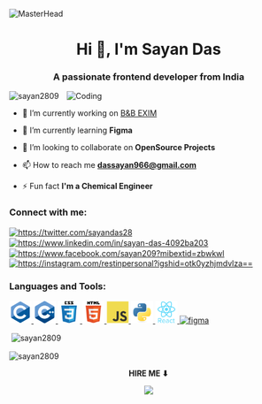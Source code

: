 ![MasterHead](https://as1.ftcdn.net/v2/jpg/02/92/88/72/1000_F_292887204_2wH041phSQo70eqaE9GRqFvn5MmQ4B8w.jpg)
<h1 align="center">Hi 👋, I'm Sayan Das</h1>
<h3 align="center">A passionate frontend developer from India</h3>
<img align="right" alt="Coding" width="400" src="https://media1.giphy.com/media/bGgsc5mWoryfgKBx1u/giphy.gif?cid=ecf05e4714f2hy1m9q2q9zo48u6hw8h9z60qziajbds00ff3&ep=v1_gifs_search&rid=giphy.gif&ct=g">
<p align="left"> <img src="https://komarev.com/ghpvc/?username=sayan2809&label=Profile%20views&color=0e75b6&style=flat" alt="sayan2809" /> </p>

- 🔭 I’m currently working on [B&B EXIM](https://bnbexim-six.vercel.app/)

- 🌱 I’m currently learning **Figma**

- 👯 I’m looking to collaborate on **OpenSource Projects**

- 📫 How to reach me **dassayan966@gmail.com**

- ⚡ Fun fact **I'm a Chemical Engineer**

<h3 align="left">Connect with me:</h3>
<p align="left">
<a href="https://twitter.com/https://twitter.com/sayandas28" target="blank"><img align="center" src="https://raw.githubusercontent.com/rahuldkjain/github-profile-readme-generator/master/src/images/icons/Social/twitter.svg" alt="https://twitter.com/sayandas28" height="30" width="40" /></a>
<a href="https://linkedin.com/in/https://www.linkedin.com/in/sayan-das-4092ba203" target="blank"><img align="center" src="https://raw.githubusercontent.com/rahuldkjain/github-profile-readme-generator/master/src/images/icons/Social/linked-in-alt.svg" alt="https://www.linkedin.com/in/sayan-das-4092ba203" height="30" width="40" /></a>
<a href="https://fb.com/https://www.facebook.com/sayan209?mibextid=zbwkwl" target="blank"><img align="center" src="https://raw.githubusercontent.com/rahuldkjain/github-profile-readme-generator/master/src/images/icons/Social/facebook.svg" alt="https://www.facebook.com/sayan209?mibextid=zbwkwl" height="30" width="40" /></a>
<a href="https://instagram.com/https://instagram.com/restinpersonal?igshid=otk0yzhjmdvlza==" target="blank"><img align="center" src="https://raw.githubusercontent.com/rahuldkjain/github-profile-readme-generator/master/src/images/icons/Social/instagram.svg" alt="https://instagram.com/restinpersonal?igshid=otk0yzhjmdvlza==" height="30" width="40" /></a>
</p>

<h3 align="left">Languages and Tools:</h3>
<p align="left"> <a href="https://www.cprogramming.com/" target="_blank" rel="noreferrer"> <img src="https://raw.githubusercontent.com/devicons/devicon/master/icons/c/c-original.svg" alt="c" width="40" height="40"/> </a> <a href="https://www.w3schools.com/cpp/" target="_blank" rel="noreferrer"> <img src="https://raw.githubusercontent.com/devicons/devicon/master/icons/cplusplus/cplusplus-original.svg" alt="cplusplus" width="40" height="40"/> </a> <a href="https://www.w3schools.com/css/" target="_blank" rel="noreferrer"> <img src="https://raw.githubusercontent.com/devicons/devicon/master/icons/css3/css3-original-wordmark.svg" alt="css3" width="40" height="40"/> </a> <a href="https://www.w3.org/html/" target="_blank" rel="noreferrer"> <img src="https://raw.githubusercontent.com/devicons/devicon/master/icons/html5/html5-original-wordmark.svg" alt="html5" width="40" height="40"/> </a> <a href="https://developer.mozilla.org/en-US/docs/Web/JavaScript" target="_blank" rel="noreferrer"> <img src="https://raw.githubusercontent.com/devicons/devicon/master/icons/javascript/javascript-original.svg" alt="javascript" width="40" height="40"/> </a> <a href="https://www.python.org" target="_blank" rel="noreferrer"> <img src="https://raw.githubusercontent.com/devicons/devicon/master/icons/python/python-original.svg" alt="python" width="40" height="40"/> </a> <a href="https://reactjs.org/" target="_blank" rel="noreferrer"> <img src="https://raw.githubusercontent.com/devicons/devicon/master/icons/react/react-original-wordmark.svg" alt="react" width="40" height="40"/> </a>  <a href="https://www.figma.com/" target="_blank" rel="noreferrer"> <img src="https://www.vectorlogo.zone/logos/figma/figma-icon.svg" alt="figma" width="40" height="40"/> </a> </p>

<p>&nbsp;<img align="center" src="https://github-readme-stats.vercel.app/api?username=sayan2809&show_icons=true&locale=en" alt="sayan2809" /></p>

<p><img align="center" src="https://github-readme-streak-stats.herokuapp.com/?user=sayan2809&" alt="sayan2809" /></p>
<div align="center">
<p align="center"><b>HIRE ME ⬇</b></p>
<p><a href="https://sayan-das.vercel.app/"><img src="https://www.pngfind.com/pngs/m/182-1824572_images-of-batman-symbol-batman-logo-2005-hd.png"></a></p>
</div>

